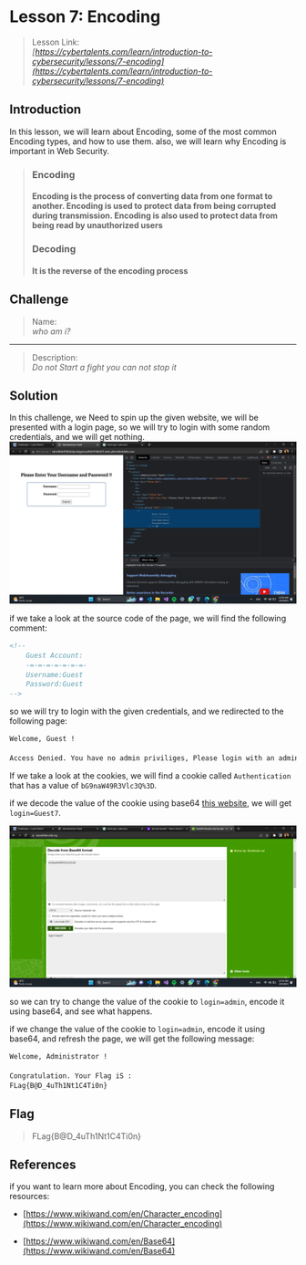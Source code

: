 # Lesson 7: Encoding

> Lesson Link:\
> *[https://cybertalents.com/learn/introduction-to-cybersecurity/lessons/7-encoding](https://cybertalents.com/learn/introduction-to-cybersecurity/lessons/7-encoding)*

## Introduction

In this lesson, we will learn about Encoding, some of the most common Encoding types, and how to use them. also, we will learn why Encoding is important in Web Security.

> ### Encoding
>
> #### Encoding is the process of converting data from one format to another. Encoding is used to protect data from being corrupted during transmission. Encoding is also used to protect data from being read by unauthorized users
>
> ### Decoding
>
> #### It is the reverse of the encoding process

## Challenge

> Name:\
> *who am i?*

---

> Description:\
> *Do not Start a fight you can not stop it*

## Solution

In this challenge, we Need to spin up the given website, we will be presented with a login page, so we will try to login with some random credentials, and we will get nothing.
![alt](../assets/CybertTalents/whoami/1.png)

if we take a look at the source code of the page, we will find the following comment:

```html
<!-- 
    Guest Account:
    -=-=-=-=-=-=-=-
    Username:Guest
    Password:Guest  
-->
```

so we will try to login with the given credentials, and we redirected to the following page:

```html
Welcome, Guest !

Access Denied. You have no admin priviliges, Please login with an administrator account
```

If we take a look at the cookies, we will find a cookie called `Authentication` that has a value of `bG9naW49R3Vlc3Q%3D`.

if we decode the value of the cookie using base64  [this website](https://www.base64decode.org/), we will get `login=Guest7`.

![alt](../assets/CybertTalents/whoami/2.png)

so we can try to change the value of the cookie to `login=admin`, encode it using base64, and see what happens.

if we change the value of the cookie to `login=admin`, encode it using base64, and refresh the page, we will get the following message:

```html
Welcome, Administrator !

Congratulation. Your Flag iS :
FLag{B@D_4uTh1Nt1C4Ti0n}
```

## Flag

> FLag{B@D_4uTh1Nt1C4Ti0n}

## References

if you want to learn more about Encoding, you can check the following resources:

- [https://www.wikiwand.com/en/Character_encoding](https://www.wikiwand.com/en/Character_encoding)

- [https://www.wikiwand.com/en/Base64](https://www.wikiwand.com/en/Base64)
